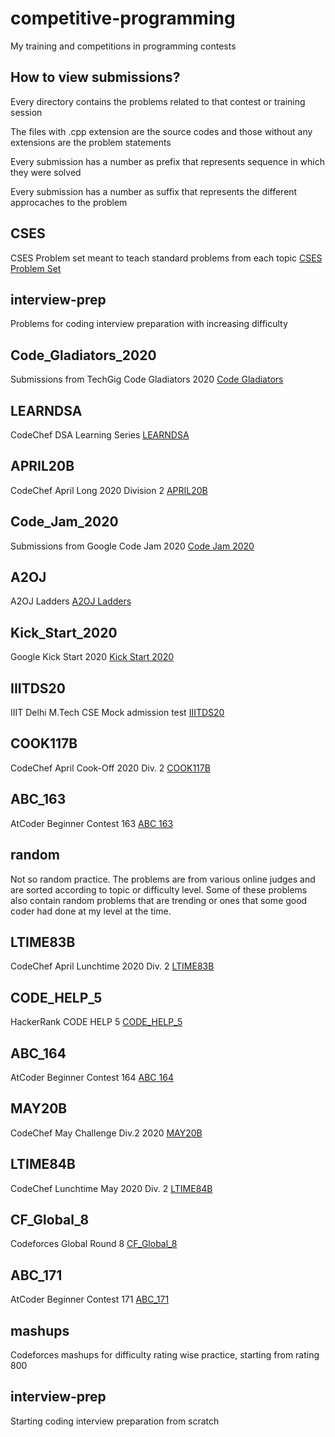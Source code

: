 # competitive-programming
My training and competitions in programming contests

## How to view submissions?
Every directory contains the problems related to that contest or training session

The files with .cpp extension are the source codes and those without any extensions are the problem statements

Every submission has a number as prefix that represents sequence in which they were solved

Every submission has a number as suffix that represents the different approcaches to the problem

## CSES
CSES Problem set meant to teach standard problems from each topic
[CSES Problem Set](https://cses.fi/problemset/ "CSES Problem Set")
## interview-prep
Problems for coding interview preparation with increasing difficulty

## Code_Gladiators_2020
Submissions from TechGig Code Gladiators 2020
[Code Gladiators](https://www.techgig.com/codegladiators "Code Gladiators")

## LEARNDSA
CodeChef DSA Learning Series
[LEARNDSA](https://www.codechef.com/LEARNDSA "LEARNDSA")

## APRIL20B
CodeChef April Long 2020 Division 2
[APRIL20B](https://www.codechef.com/APRIL20B "APRIL20B")

## Code_Jam_2020
Submissions from Google Code Jam 2020
[Code Jam 2020](https://codingcompetitions.withgoogle.com/codejam/archive/2020 "Code Jam 2020")

## A2OJ
A2OJ Ladders
[A2OJ Ladders](https://www.a2oj.com/Ladders.html "A2OJ Ladders")

## Kick_Start_2020
Google Kick Start 2020
[Kick Start 2020](https://codingcompetitions.withgoogle.com/kickstart/archive/2020 "Kick Start 2020")

## IIITDS20
IIIT Delhi M.Tech CSE Mock admission test
[IIITDS20](https://www.codechef.com/IIITDS20 "IIIT Delhi M.Tech CSE Mock admission test")

## COOK117B
CodeChef April Cook-Off 2020 Div. 2
[COOK117B](https://www.codechef.com/COOK117B/ "April Cook-Off 2020")

## ABC_163
AtCoder Beginner Contest 163
[ABC 163](https://atcoder.jp/contests/abc163 "ABC 163")

## random
Not so random practice. The problems are from various online judges and are sorted according to topic or difficulty level.
Some of these problems also contain random problems that are trending or ones that some good coder had done at my level at the time.

## LTIME83B
CodeChef April Lunchtime 2020 Div. 2
[LTIME83B](https://www.codechef.com/LTIME83B/ "April Lunchtime 2020")

## CODE_HELP_5
HackerRank CODE HELP 5
[CODE_HELP_5](https://www.hackerrank.com/contests/code-help-5/challenges "CODE HELP 5")

## ABC_164
AtCoder Beginner Contest 164
[ABC 164](https://atcoder.jp/contests/abc164 "ABC 164")

## MAY20B
CodeChef May Challenge Div.2 2020
[MAY20B](https://www.codechef.com/MAY20B)

## LTIME84B
CodeChef Lunchtime May 2020 Div. 2
[LTIME84B](https://www.codechef.com/LTIME84B)

## CF_Global_8
Codeforces Global Round 8
[CF_Global_8](https://codeforces.com/contest/1368)

## ABC_171
AtCoder Beginner Contest 171
[ABC_171](https://atcoder.jp/contests/abc171)

## mashups
Codeforces mashups for difficulty rating wise practice, starting from rating 800

## interview-prep
Starting coding interview preparation from scratch
